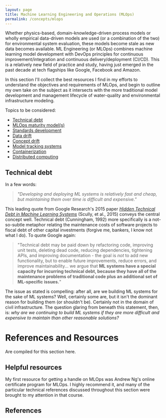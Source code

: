 ```yaml
---
layout: page
title: Machine Learning Engineering and Operations (MLOps)
permalink: /concepts/mlops
---
```

Whether physics-based, domain-knowledge-driven process models or wholly empirical data-driven models are used (or a combination of the two) for environmental system evaluation, these models become stale as new data becomes available. ML Engineering (or MLOps) combines machine learning model development with DevOps principles for continuous improvement/integration and continuous delivery/deployment (CI/CD). This is a relatively new field of practice and study, having just emerged in the past decade at tech flagships like Google, Facebook and Amazon. 

In this section I'll collect the best resources I find in my efforts to understand the objectives and requirements of MLOps, and begin to outline my own take on the subject as it intersects with the more traditional model development and management lifecycle of water-quality and environmental infrastructure modeling.

Topics to be considered:
-  [Technical debt]()
-  [MLOps maturity model(s)]()
-  [Standards development]()
-  [Data drift]()
-  [Concept drift]()
-  [Model tracking systems]()
-  [Containerization]()
-  [Distributed computing]()

## Technical debt
In a few words:

> *"Developing and deploying ML systems is relatively fast and cheap, but maintaining them over time is difficult and expensive."*

This leading quote from Google Research's 2015 paper [*Hidden Technical Debt in Machine Learning Systems*](https://papers.nips.cc/paper/2015/file/86df7dcfd896fcaf2674f757a2463eba-Paper.pdf) (Scully, et al., 2015) conveys the central concept well. Technical debt (Cunningham, 1992) more specifically is a not-so-subtle metaphor relating the maintenance costs of software projects to fiscal debt of other capital investments (forgive me, bankers, I know not what I do). To quote Google again: 

> "Technical debt may be paid down by refactoring code, improving unit tests, deleting dead code, reducing dependencies, tightening APIs, and improving documentation - the goal is *not* to add new functionality, but to enable future improvements, reduce errors, and improve maintainability... we argue that **ML systems have a special capacity for incurring technical debt, because they have all of the maintenance problems of traditional code plus an additional set of ML-specific issues.**" 

The issue as stated is compelling: after all, are we building ML systems for the sake of ML systems? Well, certainly some are, but it isn't the dominant reason for building them (or shouldn't be). Certainly not in the domain of civil infrastructure. The question glaring from beneath this statement, then, is: *why are we continuing to build ML systems if they are more difficult and expensive to maintain than other reasonable solutions?*


# References and Resources
Are compiled for this section here.

## Helpful resources
My first resource for getting a handle on MLOps was Andrew Ng's online certificate program for MLOps. I highly recommend it, and many of the particular technical references discussed throughout this section were brought to my attention in that course. 
## References
